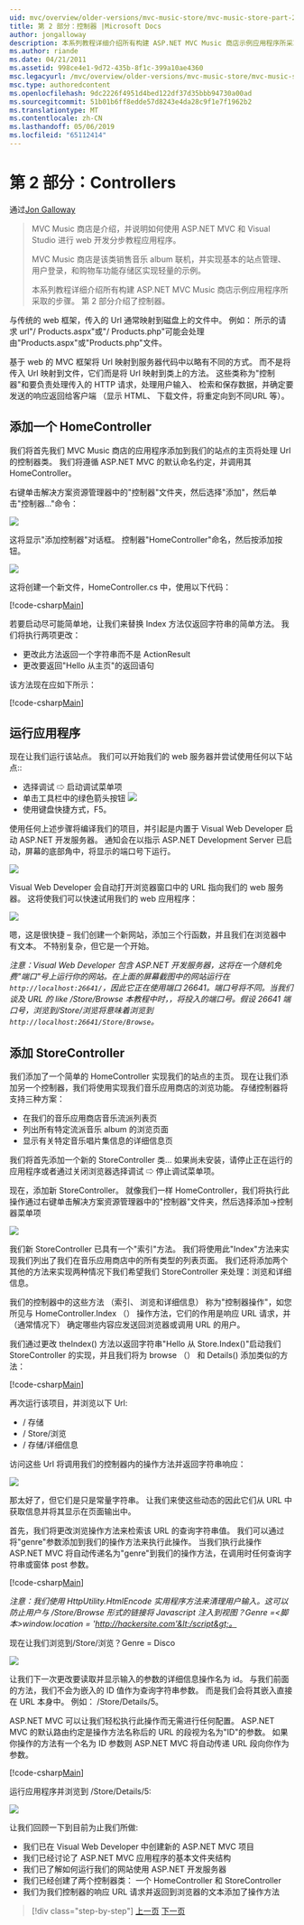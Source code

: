 ```yaml
---
uid: mvc/overview/older-versions/mvc-music-store/mvc-music-store-part-2
title: 第 2 部分：控制器 |Microsoft Docs
author: jongalloway
description: 本系列教程详细介绍所有构建 ASP.NET MVC Music 商店示例应用程序所采取的步骤。 第 2 部分介绍了控制器。
ms.author: riande
ms.date: 04/21/2011
ms.assetid: 998ce4e1-9d72-435b-8f1c-399a10ae4360
msc.legacyurl: /mvc/overview/older-versions/mvc-music-store/mvc-music-store-part-2
msc.type: authoredcontent
ms.openlocfilehash: 9dc2226f4951d4bed122df37d35bbb94730a00ad
ms.sourcegitcommit: 51b01b6ff8edde57d8243e4da28c9f1e7f1962b2
ms.translationtype: MT
ms.contentlocale: zh-CN
ms.lasthandoff: 05/06/2019
ms.locfileid: "65112414"
---
```

# <a name="part-2-controllers"></a>第 2 部分：Controllers

通过[Jon Galloway](https://github.com/jongalloway)

> MVC Music 商店是介绍，并说明如何使用 ASP.NET MVC 和 Visual Studio 进行 web 开发分步教程应用程序。  
>   
> MVC Music 商店是该类销售音乐 album 联机，并实现基本的站点管理、 用户登录，和购物车功能存储区实现轻量的示例。  
>   
> 本系列教程详细介绍所有构建 ASP.NET MVC Music 商店示例应用程序所采取的步骤。 第 2 部分介绍了控制器。

与传统的 web 框架，传入的 Url 通常映射到磁盘上的文件中。 例如： 所示的请求 url"/ Products.aspx"或"/ Products.php"可能会处理由"Products.aspx"或"Products.php"文件。

基于 web 的 MVC 框架将 Url 映射到服务器代码中以略有不同的方式。 而不是将传入 Url 映射到文件，它们而是将 Url 映射到类上的方法。 这些类称为"控制器"和要负责处理传入的 HTTP 请求，处理用户输入、 检索和保存数据，并确定要发送的响应返回给客户端 （显示 HTML、 下载文件，将重定向到不同URL 等）。

## <a name="adding-a-homecontroller"></a>添加一个 HomeController

我们将首先我们 MVC Music 商店的应用程序添加到我们的站点的主页将处理 Url 的控制器类。 我们将遵循 ASP.NET MVC 的默认命名约定，并调用其 HomeController。

右键单击解决方案资源管理器中的"控制器"文件夹，然后选择"添加"，然后单击"控制器..."命令：

![](mvc-music-store-part-2/_static/image1.jpg)

这将显示"添加控制器"对话框。 控制器"HomeController"命名，然后按添加按钮。

![](mvc-music-store-part-2/_static/image1.png)

这将创建一个新文件，HomeController.cs 中，使用以下代码：

[!code-csharp[Main](mvc-music-store-part-2/samples/sample1.cs)]

若要启动尽可能简单地，让我们来替换 Index 方法仅返回字符串的简单方法。 我们将执行两项更改：

- 更改此方法返回一个字符串而不是 ActionResult
- 更改要返回"Hello 从主页"的返回语句

该方法现在应如下所示：

[!code-csharp[Main](mvc-music-store-part-2/samples/sample2.cs)]

## <a name="running-the-application"></a>运行应用程序

现在让我们运行该站点。 我们可以开始我们的 web 服务器并尝试使用任何以下站点::

- 选择调试 ⇨ 启动调试菜单项
- 单击工具栏中的绿色箭头按钮 ![](mvc-music-store-part-2/_static/image2.jpg)
- 使用键盘快捷方式，F5。

使用任何上述步骤将编译我们的项目，并引起是内置于 Visual Web Developer 启动 ASP.NET 开发服务器。 通知会在以指示 ASP.NET Development Server 已启动，屏幕的底部角中，将显示的端口号下运行。

![](mvc-music-store-part-2/_static/image2.png)

Visual Web Developer 会自动打开浏览器窗口中的 URL 指向我们的 web 服务器。 这将使我们可以快速试用我们的 web 应用程序：

![](mvc-music-store-part-2/_static/image3.png)

嗯，这是很快捷 – 我们创建一个新网站，添加三个行函数，并且我们在浏览器中有文本。 不特别复杂，但它是一个开始。

*注意：Visual Web Developer 包含 ASP.NET 开发服务器，这将在一个随机免费"端口"号上运行你的网站。在上面的屏幕截图中的网站运行在`http://localhost:26641/`，因此它正在使用端口 26641。端口号将不同。当我们谈及 URL 的 like /Store/Browse 本教程中时，，将投入的端口号。假设 26641 端口号，浏览到/Store/浏览将意味着浏览到`http://localhost:26641/Store/Browse`。*

## <a name="adding-a-storecontroller"></a>添加 StoreController

我们添加了一个简单的 HomeController 实现我们的站点的主页。 现在让我们添加另一个控制器，我们将使用实现我们音乐应用商店的浏览功能。 存储控制器将支持三种方案：

- 在我们的音乐应用商店音乐流派列表页
- 列出所有特定流派音乐 album 的浏览页面
- 显示有关特定音乐唱片集信息的详细信息页

我们将首先添加一个新的 StoreController 类... 如果尚未安装，请停止正在运行的应用程序或者通过关闭浏览器选择调试 ⇨ 停止调试菜单项。

现在，添加新 StoreController。 就像我们一样 HomeController，我们将执行此操作通过右键单击解决方案资源管理器中的"控制器"文件夹，然后选择添加-&gt;控制器菜单项

![](mvc-music-store-part-2/_static/image4.png)

我们新 StoreController 已具有一个"索引"方法。 我们将使用此"Index"方法来实现我们列出了我们在音乐应用商店中的所有类型的列表页面。 我们还将添加两个其他的方法来实现两种情况下我们希望我们 StoreController 来处理：浏览和详细信息。

我们的控制器中的这些方法 （索引、 浏览和详细信息） 称为"控制器操作"，如您所见与 HomeController.Index （） 操作方法，它们的作用是响应 URL 请求，并 （通常情况下） 确定哪些内容应发送回浏览器或调用 URL 的用户。

我们通过更改 theIndex() 方法以返回字符串"Hello 从 Store.Index()"启动我们 StoreController 的实现，并且我们将为 browse （） 和 Details() 添加类似的方法：

[!code-csharp[Main](mvc-music-store-part-2/samples/sample3.cs)]

再次运行该项目，并浏览以下 Url:

- / 存储
- / Store/浏览
- / 存储/详细信息

访问这些 Url 将调用我们的控制器内的操作方法并返回字符串响应：

![](mvc-music-store-part-2/_static/image5.png)

那太好了，但它们是只是常量字符串。 让我们来使这些动态的因此它们从 URL 中获取信息并将其显示在页面输出中。

首先，我们将更改浏览操作方法来检索该 URL 的查询字符串值。 我们可以通过将"genre"参数添加到我们的操作方法来执行此操作。 当我们执行此操作 ASP.NET MVC 将自动传递名为"genre"到我们的操作方法，在调用时任何查询字符串或窗体 post 参数。

[!code-csharp[Main](mvc-music-store-part-2/samples/sample4.cs)]

*注意：我们使用 HttpUtility.HtmlEncode 实用程序方法来清理用户输入。这可以防止用户与 /Store/Browse 形式的链接将 Javascript 注入到视图？Genre =&lt;脚本&gt;window.location = 'http://hackersite.com'&lt;/script&gt;。*

现在让我们浏览到/Store/浏览？Genre = Disco

![](mvc-music-store-part-2/_static/image6.png)

让我们下一次更改要读取并显示输入的参数的详细信息操作名为 id。 与我们前面的方法，我们不会为嵌入的 ID 值作为查询字符串参数。 而是我们会将其嵌入直接在 URL 本身中。 例如： /Store/Details/5。

ASP.NET MVC 可以让我们轻松执行此操作而无需进行任何配置。 ASP.NET MVC 的默认路由约定是操作方法名称后的 URL 的段视为名为"ID"的参数。 如果你操作的方法有一个名为 ID 参数则 ASP.NET MVC 将自动传递 URL 段向你作为参数。

[!code-csharp[Main](mvc-music-store-part-2/samples/sample5.cs)]

运行应用程序并浏览到 /Store/Details/5:

![](mvc-music-store-part-2/_static/image7.png)

让我们回顾一下到目前为止我们所做:

- 我们已在 Visual Web Developer 中创建新的 ASP.NET MVC 项目
- 我们已经讨论了 ASP.NET MVC 应用程序的基本文件夹结构
- 我们已了解如何运行我们的网站使用 ASP.NET 开发服务器
- 我们已经创建了两个控制器类： 一个 HomeController 和 StoreController
- 我们为我们控制器的响应 URL 请求并返回到浏览器的文本添加了操作方法

> [!div class="step-by-step"]
> [上一页](mvc-music-store-part-1.md)
> [下一页](mvc-music-store-part-3.md)
